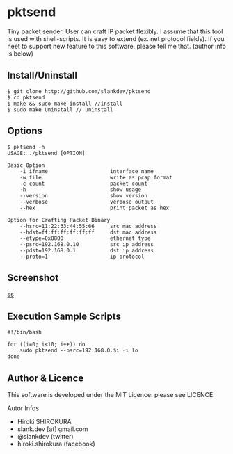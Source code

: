 
# pktsend

Tiny packet sender. User can craft IP packet flexibly.
I assume that this tool is used with shell-scripts.
It is easy to extend (ex. net protocol fields). If you neet to support
new feature to this software, please tell me that. (author info is below)


## Install/Uninstall

```
$ git clone http://github.com/slankdev/pktsend
$ cd pktsend
$ make && sudo make install //install
$ sudo make Uninstall // uninstall
```


## Options

```
$ pktsend -h
USAGE: ./pktsend [OPTION]

Basic Option
    -i ifname                    interface name
    -w file                      write as pcap format
    -c count                     packet count
    -h                           show usage
    --version                    show version
    --verbose                    verbose output
    --hex                        print packet as hex

Option for Crafting Packet Binary
    --hsrc=11:22:33:44:55:66     src mac address
    --hdst=ff:ff:ff:ff:ff:ff     dst mac address
    --etype=0x0800               ethernet type
    --psrc=192.168.0.10          src ip address
    --pdst=192.168.0.1           dst ip address
    --proto=1                    ip protocol
```


## Screenshot

[ss](./img/screenshot01.png)


## Execution Sample Scripts

```
#!/bin/bash

for ((i=0; i<10; i++)) do
	sudo pktsend --psrc=192.168.0.$i -i lo
done
```


## Author & Licence

This software is developed under the MIT Licence. please see LICENCE

Autor Infos
- Hiroki SHIROKURA
- slank.dev [at] gmail.com
- @slankdev (twitter)
- hiroki.shirokura (facebook)


